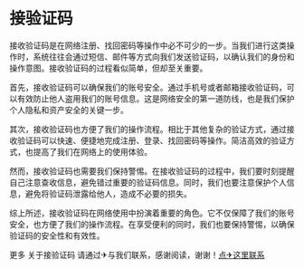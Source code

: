 # 接验证码

接收验证码是在网络注册、找回密码等操作中必不可少的一步。当我们进行这类操作时，系统往往会通过短信、邮件等方式向我们发送验证码，以确认我们的身份和操作意图。接收验证码的过程看似简单，但却至关重要。

首先，接收验证码可以确保我们的账号安全。通过手机号或者邮箱接收验证码，可以有效防止他人盗用我们的账号信息。这是网络安全的第一道防线，也是我们保护个人隐私和资产安全的关键一步。

其次，接收验证码也方便了我们的操作流程。相比于其他复杂的验证方式，通过接收验证码可以快速、便捷地完成注册、登录、找回密码等操作。简洁高效的验证方式，也提高了我们在网络上的使用体验。

然而，接收验证码也需要我们保持警惕。在接收验证码的过程中，我们要时刻提醒自己注意查收信息，避免错过重要的验证码信息。同时，我们也要注意保护个人信息，避免将验证码泄露给他人，造成不必要的损失。

综上所述，接收验证码在网络使用中扮演着重要的角色。它不仅保障了我们的账号安全，也方便了我们的操作流程。在享受便利的同时，我们也要保持警惕，以确保验证码的安全性和有效性。

更多 关于接验证码 请通过✈与我们联系，感谢阅读，谢谢！[点✈这里联系](https://acc.k02.cc)